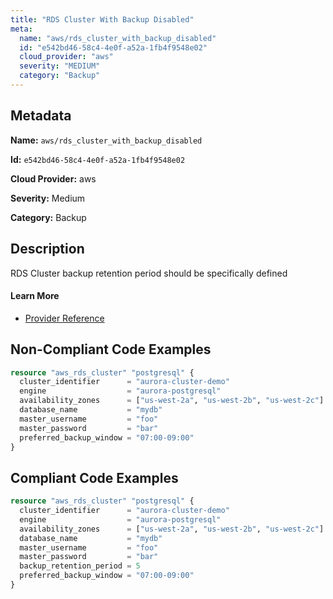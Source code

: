 ```yaml
---
title: "RDS Cluster With Backup Disabled"
meta:
  name: "aws/rds_cluster_with_backup_disabled"
  id: "e542bd46-58c4-4e0f-a52a-1fb4f9548e02"
  cloud_provider: "aws"
  severity: "MEDIUM"
  category: "Backup"
---
```


## Metadata
**Name:** `aws/rds_cluster_with_backup_disabled`

**Id:** `e542bd46-58c4-4e0f-a52a-1fb4f9548e02`

**Cloud Provider:** aws

**Severity:** Medium

**Category:** Backup

## Description
RDS Cluster backup retention period should be specifically defined

#### Learn More

 - [Provider Reference](https://registry.terraform.io/providers/hashicorp/aws/latest/docs/resources/rds_cluster#backup_retention_period)

## Non-Compliant Code Examples
```terraform
resource "aws_rds_cluster" "postgresql" {
  cluster_identifier      = "aurora-cluster-demo"
  engine                  = "aurora-postgresql"
  availability_zones      = ["us-west-2a", "us-west-2b", "us-west-2c"]
  database_name           = "mydb"
  master_username         = "foo"
  master_password         = "bar"
  preferred_backup_window = "07:00-09:00"
}


```

## Compliant Code Examples
```terraform
resource "aws_rds_cluster" "postgresql" {
  cluster_identifier      = "aurora-cluster-demo"
  engine                  = "aurora-postgresql"
  availability_zones      = ["us-west-2a", "us-west-2b", "us-west-2c"]
  database_name           = "mydb"
  master_username         = "foo"
  master_password         = "bar"
  backup_retention_period = 5
  preferred_backup_window = "07:00-09:00"
}

```
